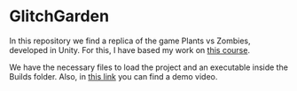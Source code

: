 # GlitchGarden
In this repository we find a replica of the game Plants vs Zombies, developed in Unity. For this, I have based my work on [this course](https://www.udemy.com/course/unitycourse/).

We have the necessary files to load the project and an executable inside the Builds folder. Also, in [this link](https://www.youtube.com/watch?v=OrOi9iC5cbY&list=PLB9_8zTTrVjrCGwse6iae4oY9OeJVtho_&index=5) you can find a demo video. 
